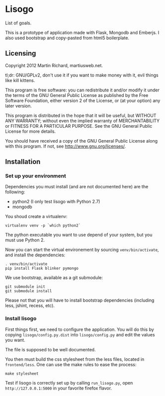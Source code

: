 # Lisogo

List of goals.

This is a prototype of application made with Flask, Mongodb and Emberjs. I also
used bootstrap and copy-pasted from html5 boilerplate.

## Licensing

Copyright 2012 Martin Richard, martiusweb.net.

tl;dr: GNU/GPLv2, don't use it if you want to make money with it, evil things
like kill kittens.

This program is free software: you can redistribute it and/or modify it under
the terms of the GNU General Public License as published by the Free Software
Foundation, either version 2 of the License, or (at your option) any later
version.

This program is distributed in the hope that it will be useful, but WITHOUT ANY
WARRANTY; without even the implied warranty of MERCHANTABILITY or FITNESS FOR
A PARTICULAR PURPOSE.  See the GNU General Public License for more details.

You should have received a copy of the GNU General Public License along with
this program.  If not, see <http://www.gnu.org/licenses/>.

## Installation

### Set up your environment

Dependencies you must install (and are not documented here) are the following:

  * python2 (I only test lisogo with Python 2.7)
  * mongodb

You shoud create a virtualenv:

    virtualenv venv -p `which python2`

The python executable you want to use depend of your system, but you must use
Python 2.

Now you can start the virtual environement by sourcing `venv/bin/activate`,
and install the dependencies:

    . venv/bin/activate
    pip install Flask blinker pymongo

We use bootstrap, available as a git submodule:

    git submodule init
    git submodule install

Please not that you will have to install bootstrap dependencies (including
less, jshint, recess, etc).

### Install lisogo

First things first, we need to configure the application. You will do this by
copying `lisogo/config.py.dist` into `lisogo/config.py` and edit the values you
want.

The file is supposed to be well documented.

You then must build the css stylesheet from the less files, located in
`frontend/less`. One can use the make rules to ease the process:

    make stylesheet

Test if lisogo is correctly set up by calling `run_lisogo.py`, open
`http://127.0.0.1:5000` in your favorite firefox flavor.

